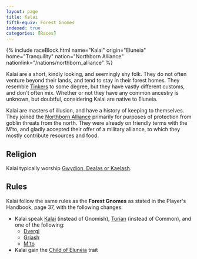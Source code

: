 ```yaml
---
layout: page
title: Kalai
fifth-equiv: Forest Gnomes
indexed: true
categories: [Races]
---
```


{% include raceBlock.html name="Kalai" origin="Eluneia" home="Tranquility" nation="Northborn Alliance" nationlink="/nations/northborn_alliance" %}

Kalai are a short, kindly looking, and seemingly shy folk. They do not often venture beyond their lands, and tend to stay
in their forest homes. They resemble [Tinkers](/races/tinkers) to some degree, but they have vastly different customs,
and don't often mix. Whether or not they have any common ancestry is unknown, but doubtful, considering Kalai are native
to Eluneia.

Kalai are masters of illusion, and have a history of keeping to themselves. They joined the [Northborn Alliance](/nations/northborn_alliance)
primarily for purposes of protection from goblin threats from the north. They were already on friendly terms with the M'to,
and gladly accepted their offer of a military alliance, to which they mostly contribute resources and food.

## Religion

Kalai typically worship [Gwydion, Dealas or Kaelash](/pantheons/watchers).

## Rules

Kalai follow the same rules as the **Forest Gnomes** as stated in the Player's Handbook, page 37, with the following changes:

- Kalai speak [Kalai](/general/languages) (instead of Gnomish), [Turian](/general/languages) (instead of Common), and one of the following:
  - [Dvergi](/general/languages)
  - [Griash](/general/languages)
  - [M'to](/general/languages)
- Kalai gain the [Child of Eluneia](/rules/child_of_eluneia) trait
